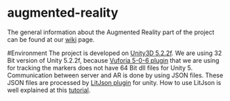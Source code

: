 # augmented-reality
The general information about the Augmented Reality part of the project can be found at our [wiki](https://github.com/CSCWLab2015/augmented-reality/wiki) page.

#Environment
The project is developed on [Unity3D 5.2.2f](https://unity3d.com/get-unity/download/archive). We are using 32 Bit version of Unity 5.2.2f, because [Vuforia 5-0-6 plugin](https://developer.vuforia.com/downloads/sdk)
that we are using for tracking the markers does not have 64 Bit dll files for Unity 5.
Communication between server and AR is done by using JSON files. These JSON files are processed by [LitJson plugin](http://lbv.github.io/litjson/)
for unity. How to use LitJson is well explained at this [tutorial](https://youtu.be/OyQQ-7-22Hw).

